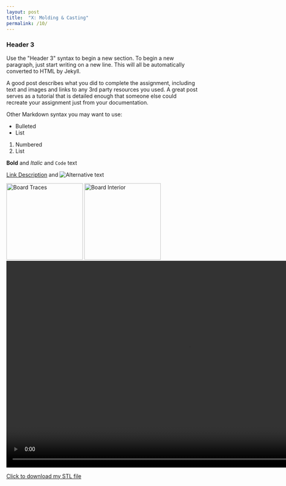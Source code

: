 ```yaml
---
layout: post
title:  "X: Molding & Casting"
permalink: /10/
---
```


### Header 3

Use the "Header 3" syntax to begin a new section. To begin a new paragraph, just start writing on a new line. This will all be automatically converted to HTML by Jekyll. 

A good post describes what you did to complete the assignment, including text and images and links to any 3rd party resources you used. A great post serves as a tutorial that is detailed enough that someone else could recreate your assignment just from your documentation. 

Other Markdown syntax you may want to use: 

- Bulleted
- List

1. Numbered
2. List

**Bold** and _Italic_ and `Code` text

<!-- You can include comments that will not be translated to HTML -->

<!-- You can include links and images in the following format: -->

[Link Description](url) and ![Alternative text](motor.jpg)


<!-- Or, you can also directly include HTML, for example to make a split image -->

<img src="board1.jpg" alt="Board Traces" style="height: 200px; max-width: 48%">
<img src="board2.jpg" alt="Board Interior" style="height: 200px; max-width: 48%">


<!-- You can also use HTML tags to include a video -->
<video width="955" height="541" controls>
	<source src="demo.mp4" type="video/mp4">
</video>

<!-- Or to add a download link to any (reasonably small) file in your permalink directory -->

<a href='cube.stl' download>Click to download my STL file</a>

